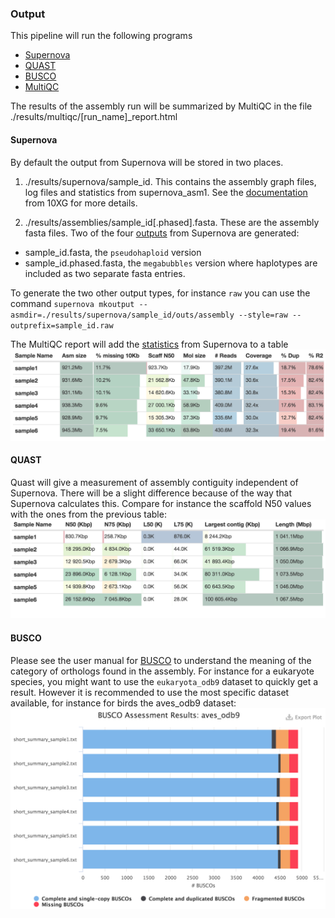 ### Output

This pipeline will run the following programs

* [Supernova](https://support.10xgenomics.com/de-novo-assembly)
* [QUAST](http://bioinf.spbau.ru/quast)
* [BUSCO](http://busco.ezlab.org/)
* [MultiQC](http://multiqc.info/)

The results of the assembly run will be summarized by MultiQC in the file ./results/multiqc/[run_name]\_report.html

#### Supernova

By default the output from Supernova will be stored in two places.

1. ./results/supernova/sample_id. This contains the assembly graph files, log files and statistics from supernova_asm1. See the [documentation](https://support.10xgenomics.com/de-novo-assembly/software/pipelines/latest/output/overview) from 10XG for more details.

2. ./results/assemblies/sample_id[.phased].fasta. These are the assembly fasta files. Two of the four [outputs](https://support.10xgenomics.com/de-novo-assembly/software/pipelines/latest/output/generating) from Supernova are generated:
  * sample_id.fasta, the `pseudohaploid` version
  * sample_id.phased.fasta, the `megabubbles` version where haplotypes are included as two separate fasta entries.

To generate the two other output types, for instance `raw` you can use the command `supernova mkoutput --asmdir=./results/supernova/sample_id/outs/assembly --style=raw --outprefix=sample_id.raw`

The MultiQC report will add the [statistics](https://support.10xgenomics.com/de-novo-assembly/software/pipelines/latest/output/asm-stats) from Supernova to a table
![supernova_table](images/supernova_table.png)

#### QUAST

Quast will give a measurement of assembly contiguity independent of Supernova. There will be a slight difference because of the way that Supernova calculates this. Compare for instance the scaffold N50 values with the ones from the previous table:
![quast_table](images/quast_table.png)


#### BUSCO

Please see the user manual for [BUSCO](https://busco.ezlab.org/) to understand the meaning of the category of orthologs found in the assembly. For instance for a eukaryote species, you might want to use the `eukaryota_odb9` dataset to quickly get a result. However it is recommended to use the most specific dataset available, for instance for birds the aves_odb9 dataset:
![busco_plot](images/busco_plot.png)
